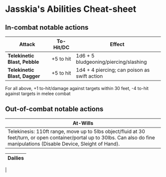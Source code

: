# Jasskia's Abilities Cheat-sheet
## In-combat notable actions
| Attack | To-Hit/DC | Effect |
|--------|-----------|--------|
| **Telekinetic Blast, Pebble** | +5 to hit | 1d6 + 5 bludgeoning/piercing/slashing
| **Telekinetic Blast, Dagger** | +5 to hit | 1d4 + 4 piercing; can poison as swift action
For all above, +1 to-hit/damage against targets within 30 feet, -4 to-hit against targets in melee combat

## Out-of-combat notable actions
| At-Wills | 
|----------|
| Telekinesis: 110ft range, move up to 5lbs object/fluid at 30 feet/turn, or open container/portal up to 30lbs. Can also do fine manipulations (Disable Device, Sleight of Hand). 

| Dailies |
|---------|
|